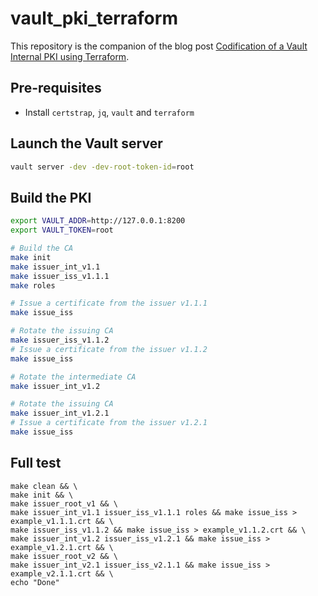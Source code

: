 # vault_pki_terraform

This repository is the companion of the blog post [Codification of a Vault Internal PKI using Terraform](https://medium.com/@sestegra/automating-vault-internal-pki-with-terraform-c0f760323813).

## Pre-requisites

* Install `certstrap`, `jq`, `vault` and `terraform`

## Launch the Vault server
``` bash
vault server -dev -dev-root-token-id=root
```

## Build the PKI

``` bash
export VAULT_ADDR=http://127.0.0.1:8200
export VAULT_TOKEN=root

# Build the CA
make init
make issuer_int_v1.1
make issuer_iss_v1.1.1
make roles

# Issue a certificate from the issuer v1.1.1
make issue_iss 

# Rotate the issuing CA
make issuer_iss_v1.1.2
# Issue a certificate from the issuer v1.1.2
make issue_iss

# Rotate the intermediate CA
make issuer_int_v1.2

# Rotate the issuing CA
make issuer_int_v1.2.1
# Issue a certificate from the issuer v1.2.1
make issue_iss
```

## Full test

```
make clean && \
make init && \
make issuer_root_v1 && \
make issuer_int_v1.1 issuer_iss_v1.1.1 roles && make issue_iss > example_v1.1.1.crt && \
make issuer_iss_v1.1.2 && make issue_iss > example_v1.1.2.crt && \
make issuer_int_v1.2 issuer_iss_v1.2.1 && make issue_iss > example_v1.2.1.crt && \
make issuer_root_v2 && \
make issuer_int_v2.1 issuer_iss_v2.1.1 && make issue_iss > example_v2.1.1.crt && \
echo "Done"
```
